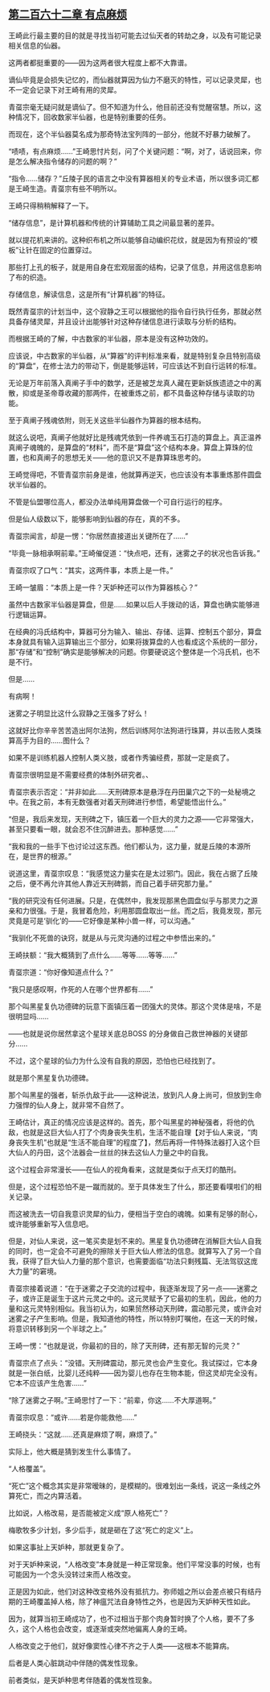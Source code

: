 ## [第二百六十二章 有点麻烦](https://www.xxbiquge.com/11_11207/9234076.html)


  王崎此行最主要的目的就是寻找当初可能去过仙天者的转劫之身，以及有可能记录相关信息的仙器。

  这两者都挺重要的——因为这两者很大程度上都不大靠谱。

  谪仙毕竟是会损失记忆的，而仙器就算因为仙力不磨灭的特性，可以记录灵犀，也不一定会记录下对王崎有用的灵犀。

  青虿宗毫无疑问就是谪仙了。但不知道为什么，他目前还没有觉醒宿慧。所以，这种情况下，回收数家半仙器，也是特别重要的任务。

  而现在，这个半仙器莫名成为那奇特法宝列阵的一部分，他就不好暴力破解了。

  “啧啧，有点麻烦……”王崎思忖片刻，问了个关键问题：“啊，对了，话说回来，你是怎么解决指令储存的问题的啊？”

  “指令……储存？”丘陵子民的语言之中没有算器相关的专业术语，所以很多词汇都是王崎生造。青虿宗有些不明所以。

  王崎只得稍稍解释了一下。

  “储存信息”，是计算机器和传统的计算辅助工具之间最显著的差异。

  就以提花机来讲的。这种织布机之所以能够自动编织花纹，就是因为有预设的“模板”让针在固定的位置穿过。

  那些打上孔的板子，就是用自身在宏观层面的结构，记录了信息，并用这信息影响了布的织造。

  存储信息，解读信息，这是所有“计算机器”的特征。

  既然青虿宗的计划当中，这个寂静之王可以根据他的指令自行执行任务，那就必然具备存储灵犀，并且设计出能够针对这种存储信息进行读取与分析的结构。

  而根据王崎的了解，中古数家的半仙器，原本是没有这种功效的。

  应该说，中古数家的半仙器，从“算器”的评判标准来看，就是特别复杂且特别高级的“算盘”，在修士法力的带动下，倒是能够运转，可应该达不到自行运转的标准。

  无论是万年前落入真阐子手中的数学，还是被芝龙真人藏在更新妖族遗迹之中的离散，抑或是圣帝尊收藏的那两件，在被重炼之前，都不具备这种存储与读取的功能。

  至于真阐子残魂依附，则无关这些半仙器作为算器的根本结构。

  就这么说吧，真阐子他就好比是残魂凭依到一件养魂玉石打造的算盘上。真正温养真阐子魂魄的，是算盘的“材料”，而不是“算盘”这个结构本身。算盘上算珠的位置，也和真阐子的思想无关——他的意识又不是靠算珠思考的。

  王崎觉得吧，不管青虿宗前身是谁，他就算再逆天，也应该没有本事重炼那件圆盘状半仙器的。

  不管是仙盟哪位高人，都没办法单纯用算盘做一个可自行运行的程序。

  但是仙人级数以下，能够影响到仙器的存在，真的不多。

  青虿宗闻言，却是一愣：“你居然直接道出关键所在了……”

  “毕竟一脉相承啊前辈。”王崎催促道：“快点吧，还有，迷雾之子的状况也告诉我。”

  青虿宗叹了口气：“其实，这两件事，本质上是一件。”

  王崎一皱眉：“本质上是一件？天妒种还可以作为算器核心？”

  虽然中古数家半仙器是算盘，但是……如果以后人手拨动的话，算盘也确实能够进行逻辑运算。

  在经典的冯氏结构中，算器可分为输入、输出、存储、运算、控制五个部分，算盘本身就具有输入运算输出三个部分，如果将拨算盘的人也看成这个系统的一部分，那“存储”和“控制”确实是能够解决的问题。你要硬说这个整体是一个冯氏机，也不是不行。

  但是……

  有病啊！

  迷雾之子明显比这什么寂静之王强多了好么！

  这就好比你辛辛苦苦造出阿尔法狗，然后训练阿尔法狗进行珠算，并以击败人类珠算高手为目的……图什么？

  如果不是训练机器人控制人类义肢，或者作秀骗经费，那就一定是疯了。

  青虿宗很明显是不需要经费的体制外研究者。、

  青虿宗表示否定：“并非如此……天刑碑原本是悬浮在丹田巢穴之下的一处秘境之中。在我之前，本有无数强者对着天刑碑进行参悟，希望能悟出什么。”

  “但是，我后来发现，天刑碑之下，镇压着一个巨大的灵力之源——它非常强大，甚至只要看一眼，就会忍不住沉醉进去。那种感觉……”

  “我和我的一些手下也讨论过这东西。他们都认为，这力量，就是丘陵的本源所在，是世界的根源。”

  说道这里，青虿宗叹息：“我感觉这力量实在是太过邪门。因此，我在占据了丘陵之后，便不再允许其他人靠近天刑碑鹅，而自己着手研究那力量。”

  “我的研究没有任何进展。只是，在偶然中，我发现那黑色圆盘似乎与那灵力之源亲和力很强。于是，我冒着危险，利用那圆盘取出一丝。而之后，我竟发现，那元灵竟是可是‘驯化’的——它好像是某种小兽一样，可以沟通。”

  “我驯化不死兽的诀窍，就是从与元灵沟通的过程之中参悟出来的。”

  王崎扶额：“我大概猜到了点什么……等等……等等……”

  青虿宗道：“你好像知道点什么？”

  “我只是感叹啊，作死的人在哪个世界都有……”

  那个叫黑星复仇功德碑的玩意下面镇压着一团强大的灵体。那这个灵体是啥，不是很明显吗……

  ——也就是说你居然拿这个星球关底总BOSS 的分身做自己救世神器的关键部分……

  不过，这个星球的仙力为什么没有自我的原因，恐怕也已经找到了。

  就是那个黑星复仇功德碑。

  那个叫黑星的强者，斩杀仇敌于此——这种说法，放到凡人身上尚可，但放到生命力强悍的仙人身上，就非常不自然了。

  王崎估计，真正的情况应该是这样的。首先，那个叫黑星的神秘强者，将他的仇敌，也就是这巨大仙人打了个肉身丧失生机，生活不能自理【对于仙人来说，“肉身丧失生机”也就是“生活不能自理”的程度了】，然后再将一件特殊法器打入这个巨大仙人的丹田，这个法器会一丝丝的抹去这仙人力量之中的自我。

  这个过程会非常漫长——在仙人的视角看来，这就是类似于点天灯的酷刑。

  但是，这个过程恐怕不是一蹴而就的。至于具体发生了什么，那还要看噗啦们的相关记录。

  而这被洗去一切自我意识灵犀的仙力，便相当于空白的魂魄。如果有足够的耐心，或许能够重新写入信息吧。

  但是，对仙人来说，这一笔买卖是划不来的。黑星复仇功德碑在消解巨大仙人自我的同时，也一定会不可避免的擦除关于巨大仙人修法的信息。就算写入了另一个自我，获得了巨大仙人力量的那个意识，也需要面临“功法只剩残篇、无法驾驭这庞大力量”的窘境。

  青虿宗接着说道：“在于迷雾之子交流的过程中，我逐渐发现了另一点——迷雾之子，或许正是诞生于这片元灵之中的。这元灵赋予了它最初的生机，因此，他的力量和这元灵特别相似。我当初认为，如果贸然移动天刑碑，震动那元灵，或许会对迷雾之子产生影响。但是，我知道他的特性，所以特别叮嘱他，在这一天的时候，将意识转移到另一个半球之上。”

  王崎一愣：“也就是说，你最初的目的，除了天刑碑，还有那无智的元灵？”

  青虿宗点了点头：“没错。天刑碑震动，那元灵也会产生变化。我试探过，它本身就是一张白纸，比婴儿还纯粹——因为婴儿也存在生物本能，但这灵却完全没有。它本不应该产生危害……”

  “除了迷雾之子啊。”王崎思忖了一下：“前辈，你这……不大厚道啊。”

  青虿宗叹息：“或许……若是你能救他……”

  王崎挠头：“这就……还真是麻烦了啊，麻烦了。”

  实际上，他大概是猜到发生什么事情了。

  “人格覆盖”。

  “死亡”这个概念其实是非常暧昧的，是模糊的。很难划出一条线，说这一条线之外算死亡，而之内算活着。

  比如说，人格改易，是否能被定义成“原人格死亡”？

  梅歌牧多少计划，多少后手，就是砸在了这“死亡的定义”上。

  如果这事扯上天妒种，那就更复杂了。

  对于天妒种来说，“人格改变”本身就是一种正常现象。他们平常没事的时候，也有可能因为一个念头没转过来而人格改变。

  正是因为如此，他们对这种改变格外没有抵抗力。弥师姐之所以会差点被只有结丹期的王崎覆盖掉人格，除了神瘟咒法自身特性之外，也是因为天妒种天性如此。

  因为，就算当初王崎成功了，也不过相当于那个肉身暂时换了个人格，要不了多久，这个人格也会改变，或逐渐或突然地偏离人身的王崎。

  人格改变之于他们，就好像窦性心律不齐之于人类——这根本不能算病。

  后者是人类心脏跳动中伴随的偶发性现象。

  前者类似，是天妒种思考伴随着的偶发性现象。
